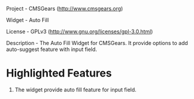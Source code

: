 Project 	- CMSGears (http://www.cmsgears.org)

Widget  	- Auto Fill

License 	- GPLv3 (http://www.gnu.org/licenses/gpl-3.0.html)

Description - The Auto Fill Widget for CMSGears. It provide options to add auto-suggest feature with input field.

Highlighted Features
=========================================
1. The widget provide auto fill feature for input field.